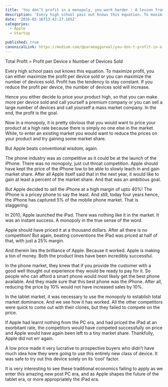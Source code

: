 ```yaml
---
title: 'You don’t profit in a monopoly, you work harder : A lesson from Apple'
description: 'Every high school pass out knows this equation. To maximize profit, you can either maximize the profit per device sold or you can maximize the number of devices sold. Profit has the tendency to stay…'
date: '2016-02-16T13:42:27.105Z'
categories:
  - Apple
  - Startup

published: true
canonicalLink: https://medium.com/@paramaggarwal/you-don-t-profit-in-a-monopoly-you-work-harder-a-lesson-from-apple-6a770d36aed4
---
```


Total Profit = Profit per Device x Number of Devices Sold

Every high school pass out knows this equation. To maximize profit, you can either maximize the profit per device sold or you can maximize the number of devices sold. Profit has the tendency to stay constant. If you reduce the profit per device, the number of devices sold will increase.

Hence you either decide to price your product high, so that you can make more per device sold and call yourself a premium company or you can sell a large number of devices and call yourself a mass market company. In the end, the profit is the goal.

Now in a monopoly, it is pretty obvious that you would want to price your product at a high rate because there is simply no one else in the market. While, to enter an existing market you would want to reduce the prices on your product and try gaining some market share.

But Apple beats conventional wisdom, again.

The phone industry was as competitive as it could be at the launch of the iPhone. There was no monopoly, just cut throat competition. Apple should have kept the price of the iPhone low to be able to slowly leach in and gain market share. After all Apple itself said that in the next year, it would like to gain at least a percent of the market share. And that was an ambitious goal.

But Apple decided to sell the iPhone at a high margin of upto 40%! The iPhone is a pricey phone to say the least. And still, today four years hence, the iPhone has captured 5% of the mobile phone market. That is staggering.

In 2010, Apple launched the iPad. There was nothing like it in the market. It was an instant success. A monopoly in the true sense of the word.

Apple should have priced it at a thousand dollars. After all there is no competition! But again, beating conventions the iPad was priced at half of that, with just a 25% margin.

And therein lies the brilliance of Apple. Because it worked. Apple is making a ton of money. Both the product lines have been incredibly successful.

In the phone market, they knew that if you provide the customer with a good well thought out experience they would be ready to pay for it. So people who can afford a smart phone would most likely get the best phone available. And they made sure that this best phone was the iPhone. After all, reducing the price by 10% would not have increased sales by 10%.

In the tablet market, it was necessary to use the monopoly to establish total market dominance. And we see how it has worked. All the other competitors were quick to come out with their clones, but they failed to compete on the price.

If Apple had learnt nothing from the PC era, and had priced the iPad at an exorbitant rate, the competitors would have competed successfully on price and Apple would have again been left to a tiny market share. Thankfully, Apple did not err again.

A low price made it very lucrative to prospective buyers who didn’t have much idea how they were going to use this entirely new class of device. It was safe to try out this device solely on its ‘cool’ factor.

It is very interesting to see these traditional economics failing to apply as we enter this amazing new post PC era, and as Apple shapes the future of the tablet era, or more appropriately the iPad era.
